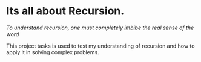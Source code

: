 # Its all about Recursion.
_To understand recursion, one must completely imbibe the real sense of the word_

This project tasks is used to test my understanding of recursion and how to apply it in solving complex problems.

